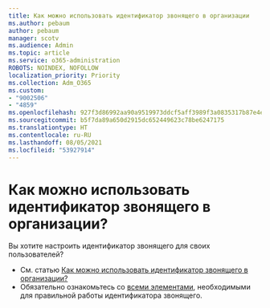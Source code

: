 ```yaml
---
title: Как можно использовать идентификатор звонящего в организации
ms.author: pebaum
author: pebaum
manager: scotv
ms.audience: Admin
ms.topic: article
ms.service: o365-administration
ROBOTS: NOINDEX, NOFOLLOW
localization_priority: Priority
ms.collection: Adm_O365
ms.custom:
- "9002506"
- "4859"
ms.openlocfilehash: 927f3d86992aa90a9519973ddcf5aff3989f3a0835317b87e4e71af4558d28e6
ms.sourcegitcommit: b5f7da89a650d2915dc652449623c78be6247175
ms.translationtype: HT
ms.contentlocale: ru-RU
ms.lasthandoff: 08/05/2021
ms.locfileid: "53927914"
---
```

# <a name="how-can-caller-id-be-used-in-your-organization"></a>Как можно использовать идентификатор звонящего в организации?

Вы хотите настроить идентификатор звонящего для своих пользователей?

- См. статью [Как можно использовать идентификатор звонящего в организации?](https://docs.microsoft.com/microsoftteams/how-can-caller-id-be-used-in-your-organization)
- Обязательно ознакомьтесь со [всеми элементами](https://docs.microsoft.com/microsoftteams/more-about-calling-line-id-and-calling-party-name), необходимыми для правильной работы идентификатора звонящего.

